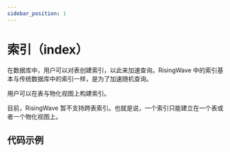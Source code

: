 ```yaml
---
sidebar_position: 1
---
```



# 索引（index）

在数据库中，用户可以对表创建索引，以此来加速查询。RisingWave 中的索引基本与传统数据库中的索引一样，是为了加速随机查询。

用户可以在表与物化视图上构建索引。

目前，RisingWave 暂不支持跨表索引。也就是说，一个索引只能建立在一个表或者一个物化视图上。



## 代码示例